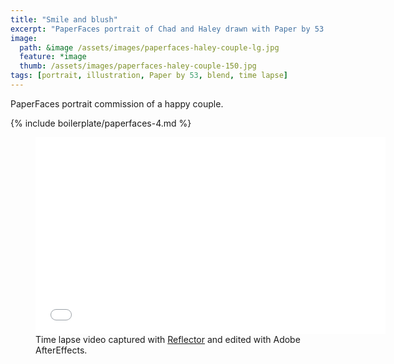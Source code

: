 ```yaml
---
title: "Smile and blush"
excerpt: "PaperFaces portrait of Chad and Haley drawn with Paper by 53 on an iPad."
image: 
  path: &image /assets/images/paperfaces-haley-couple-lg.jpg 
  feature: *image
  thumb: /assets/images/paperfaces-haley-couple-150.jpg
tags: [portrait, illustration, Paper by 53, blend, time lapse]
---
```


PaperFaces portrait commission of a happy couple.

{% include boilerplate/paperfaces-4.md %}

<figure>
	<iframe width="560" height="315" src="//www.youtube.com/embed/SU3kYxJmWuQ" frameborder="0"> </iframe>
	<figcaption>Time lapse video captured with <a href="http://www.airsquirrels.com/reflector/">Reflector</a> and edited with Adobe AfterEffects.</figcaption>
</figure>
